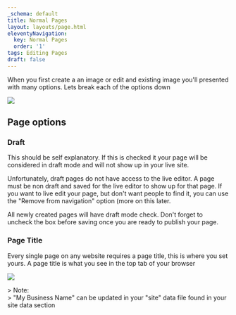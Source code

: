 ```yaml
---
_schema: default
title: Normal Pages
layout: layouts/page.html
eleventyNavigation:
  key: Normal Pages
  order: '1'
tags: Editing Pages
draft: false
---
```

When you first create a an image or edit and existing image you'll presented with many options. Lets break each of the options down

![](/assets/images/uploads/image-18.png)

## Page options

### Draft

This should be self explanatory. If this is checked it your page will be considered in draft mode and will not show up in your live site.

Unfortunately, draft pages do not have access to the live editor. A page must be non draft and saved for the live editor to show up for that page. If you want to live edit your page, but don't want people to find it, you can use the "Remove from navigation" option (more on this later.

All newly created pages will have draft mode check. Don't forget to uncheck the box before saving once you are ready to publish your page.

### Page Title

Every single page on any website requires a page title, this is where you set yours. A page title is what you see in the top tab of your browser

![](/assets/images/uploads/image-21.png)

&gt; Note:<br>&gt; "My Business Name" can be updated in your "site" data file found in your site data section

&nbsp;